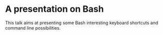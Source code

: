 # A presentation on Bash

This talk aims at presenting some Bash interesting keyboard shortcuts and command line possibilities.
